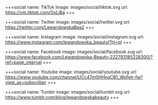 +++social
name: TikTok
image: images/social/tiktok.svg
url: https://vm.tiktok.com/GsLjBa
+++

+++social
name: Twitter
image: images/social/twitter.svg
url: https://twitter.com/LewandowskaBea2
+++

+++social
name: Instagram
image: images/social/instagram.svg
url: https://www.instagram.com/lewandowska_beauty/?hl=pl
+++

+++social
name: Facebook
image: images/social/facebook.svg
url: https://www.facebook.com/Lewandowska-Beauty-222793185228300/?ref=page_internal
+++

+++social
name: Youtube
image: images/social/youtube.svg
url: https://www.youtube.com/channel/UCc47m0HHnqCB1_Wofetr-fw?view_as=subscriber
+++

+++social
name: Tumblr
image: images/social/tumblr.svg
url: https://www.tumblr.com/blog/lewandowskabeauty
+++
